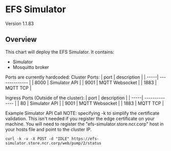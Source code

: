# EFS Simulator
Version 1.1.83

## Overview
This chart will deploy the EFS Simulator.
It contains:
* Simulator
* Mosquitto broker

Ports are currently hardcoded:
Cluster Ports:
| port | description    |
| -----| -------------- |
| 8000 | Simulator API  |
| 9001 | MQTT Websocket |
| 1883 | MQTT TCP       |

Ingress Ports (Outside of the cluster):
| port | description    |
| -----| -------------- |
| 80   | Simulator API  |
| 9001 | MQTT Websocket |
| 1883 | MQTT TCP       |

Example Simulator API Call
NOTE:  specifying -k to simplify the certificate validation.  This isn't needed if you register the edge certificate on your machine.
You will need to register the "efs-simulator.store.ncr.corp" host in your hosts file and point to the cluster IP.

```
curl -k -v -X POST -d "IDLE" https://efs-simulator.store.ncr.corp/web/pump/2/status
```
